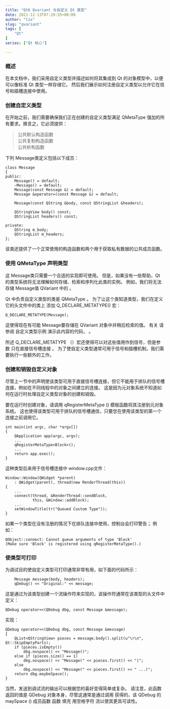 ```yaml
---
title: "Qt6 Qvariant 与自定义 Qt 类型"
date: 2021-12-13T07:29:55+08:00
author: "lzx"
slug: "qvariant"
tags: [
    "Qt"
]
series: ["Qt 核心"] 

---
```



### 概述

在本文档中，我们采用自定义类型并描述如何将其集成到 Qt 的对象模型中，以便可以像标准 Qt 类型一样存储它。 然后我们展示如何注册自定义类型以允许它在信号和插槽连接中使用。 

### 创建自定义类型 

在开始之前，我们需要确保我们正在创建的自定义类型满足 QMetaType 强加的所有要求。换言之，它必须提供：
> 公共默认构造函数    
> 公共复制构造函数  
> 公共析构函数  

下列 Message类定义包括以下成员： 

```
class Message
{
public:
    Message() = default;
    ~Message() = default;
    Message(const Message &) = default;
    Message &operator=(const Message &) = default;

    Message(const QString &body, const QStringList &headers);

    QStringView body() const;
    QStringList headers() const;

private:
    QString m_body;
    QStringList m_headers;
};
```
该类还提供了一个正常使用的构造函数和两个用于获取私有数据的公共成员函数。 

### 使用 QMetaType 声明类型 

这 Message类只需要一个合适的实现即可使用。 但是，如果没有一些帮助，Qt 的类型系统将无法理解如何存储、检索和序列化此类的实例。 例如，我们将无法存储 Message值 QVariant 中的 。

Qt 中负责自定义类型的类是 QMetaType 。 为了让这个类知道类型，我们在定义它的头文件中的类上 添加 Q_DECLARE_METATYPE() 宏：

```
Q_DECLARE_METATYPE(Message);
```

这使得现在有可能 Message要存储在 QVariant 对象中并稍后检索的值。 有关 请参阅 自定义类型示例 演示此内容的代码， 。

所述 Q_DECLARE_METATYPE （）宏还使得可以对这些值用作到信号，但是参数 只在直接信号槽连接 。 为了使自定义类型通常可用于信号和插槽机制，我们需要执行一些额外的工作。 

### 创建和销毁自定义对象 

尽管上一节中的声明使该类型可用于直接信号槽连接，但它不能用于排队的信号槽连接，例如在不同线程中的对象之间建立的连接。 这是因为元对象系统不知道如何在运行时处理自定义类型对象的创建和销毁。

要在运行时创建对象，请调用 qRegisterMetaType () 模板函数将其注册到元对象系统。 这也使得该类型可用于排队的信号槽通信，只要您在使用该类型的第一个连接之前调用它。 

```
int main(int argc, char *argv[])
{
    QApplication app(argc, argv);
    ...
    qRegisterMetaType<Block>();
    ...
    return app.exec();
}
```

这种类型后来用于信号槽连接中 window.cpp文件： 

```
Window::Window(QWidget *parent)
    : QWidget(parent), thread(new RenderThread(this))
{
    ...
    connect(thread, &RenderThread::sendBlock,
            this, &Window::addBlock);
    ...
    setWindowTitle(tr("Queued Custom Type"));
}
```

如果一个类型在没有注册的情况下在排队连接中使用，控制台会打印警告； 例如： 

```
QObject::connect: Cannot queue arguments of type 'Block'
(Make sure 'Block' is registered using qRegisterMetaType().)
```

### 使类型可打印 

为调试目的使自定义类型可打印通常非常有用，如下面的代码所示： 

```
    Message message(body, headers);
    qDebug() << "Original:" << message;
```

这是通过为该类型创建一个流操作符来实现的，该操作符通常在该类型的头文件中定义： 

```
QDebug operator<<(QDebug dbg, const Message &message);
```

实现： 

```
QDebug operator<<(QDebug dbg, const Message &message)
{
    QList<QStringView> pieces = message.body().split(u"\r\n", Qt::SkipEmptyParts);
    if (pieces.isEmpty())
        dbg.nospace() << "Message()";
    else if (pieces.size() == 1)
        dbg.nospace() << "Message(" << pieces.first() << ")";
    else
        dbg.nospace() << "Message(" << pieces.first() << " ...)";
    return dbg.maybeSpace();
}
```

当然，发送到调试流的输出可以根据您的喜好变得简单或复杂。 请注意，此函数返回的值是 QDebug 对象本身，尽管这通常是通过调用 获得的，该 QDebug 的 maySpace () 成员函数 函数 填充 用空格字符 流以使其更具可读性。 